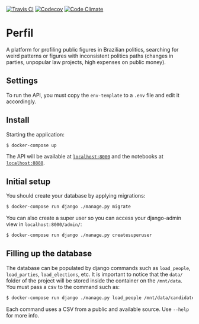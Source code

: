 [![Travis CI](https://img.shields.io/travis/okfn-brasil/perfil.svg)](https://travis-ci.org/okfn-brasil/perfil)
[![Codecov](https://img.shields.io/codecov/c/github/okfn-brasil/perfil.svg)](https://codecov.io/gh/okfn-brasil/perfil)
[![Code Climate](https://img.shields.io/codeclimate/maintainability/okfn-brasil/perfil.svg)](https://codeclimate.com/github/okfn-brasil/perfil)

# Perfil

A platform for profiling public figures in Brazilian politics,
searching for weird patterns or figures with inconsistent politics paths
(changes in parties, unpopular law projects, high expenses on public money).

## Settings

To run the API, you must copy the `env-template` to a `.env` file and
edit it accordingly.

## Install

Starting the application:

```sh
$ docker-compose up
```

The API will be available at [`localhost:8000`](http://localhost:8000) and the
notebooks at [`localhost:8888`](http://localhost:8888).

## Initial setup

You should create your database by applying migrations:

```sh
$ docker-compose run django ./manage.py migrate
```

You can also create a super user so you can access your django-admin view in 
`localhost:8000/admin/`:

```sh
$ docker-compose run django ./manage.py createsuperuser 
```

## Filling up the database

The database can be populated by django commands such as `load_people`, 
`load_parties`, `load_elections`, etc. 
It is important to notice that the `data/` folder of the project will be stored 
inside the container on the `/mnt/data`.
You must pass a csv to the command such 
as:

```sh
$ docker-compose run django ./manage.py load_people /mnt/data/candidates.csv
```

Each command uses a CSV from a public and available source. Use `--help` for 
more info.
